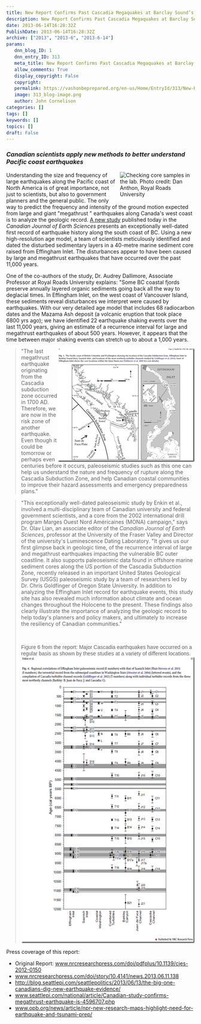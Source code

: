 ```yaml
---
title: New Report Confirms Past Cascadia Megaquakes at Barclay Sound’s Effingham Inlet-- Reinforces Prognosis for Upcoming Megathrust Earthquake
description: New Report Confirms Past Cascadia Megaquakes at Barclay Sound’s Effingham Inlet-- Reinforces Prognosis for Upcoming Megathrust Earthquake
date: 2013-06-14T16:28:32Z
PublishDate: 2013-06-14T16:28:32Z
archive: ["2013", "2013-6", "2013-6-14"]
params:
   dnn_blog_ID: 1
   dnn_entry_ID: 313
   meta_title: New Report Confirms Past Cascadia Megaquakes at Barclay Sound’s Effingham Inlet-- Reinforces Prognosis for Upcoming Megathrust Earthquake
   allow_comments: True
   display_copyright: False
   copyright: 
   permalink: https://vashonbeprepared.org/en-us/Home/EntryId/313/New-Report-Confirms-Past-Cascadia-Megaquakes-at-Barclay-Sound-rsquo-s-Effingham-Inlet-Reinforces-Prognosis-for-Upcoming-Megathrust-Earthquake
   image: 313_blog-image.png
   author: John Cornelison
categories: []
tags: []
keywords: []
topics: []
draft: False
---
```


<h3><em><font size="3">Canadian scientists apply new methods to better understand Pacific coast earthquakes</font></em></h3>  <p><img title="Checking core samples in the lab. Photo credit: Dan Anthon, Royal Roads University" style="float: right; margin: 0px 0px 5px 5px; display: inline" alt="Checking core samples in the lab. Photo credit: Dan Anthon, Royal Roads University" align="right" src="http://www.nrcresearchpress.com/userimages/ContentEditor/1371041001360/CJES-Earthquake_Dallimore.jpg" width="200" />Understanding the size and frequency of large earthquakes along the Pacific coast of North America is of great importance, not just to scientists, but also to government planners and the general public. The only way to predict the frequency and intensity of the ground motion expected from large and giant &quot;megathrust &quot; earthquakes along Canada's west coast is to analyze the geologic record. <a href="http://www.nrcresearchpress.com/doi/abs/10.1139/cjes-2012-0150" target="_blank">A new study</a> published today in the <i>Canadian Journal of Earth Sciences</i> presents an exceptionally well-dated first record of earthquake history along the south coast of BC. Using a new high-resolution age model, a team of scientists meticulously identified and dated the disturbed sedimentary layers in a 40-metre marine sediment core raised from Effingham Inlet. The disturbances appear to have been caused by large and megathrust earthquakes that have occurred over the past 11,000 years. </p>  <p>One of the co-authors of the study, Dr. Audrey Dallimore, Associate Professor at Royal Roads University explains: &quot;Some BC coastal fjords preserve annually layered organic sediments going back all the way to deglacial times. In Effingham Inlet, on the west coast of Vancouver Island, these sediments reveal disturbances we interpret were caused by earthquakes. With our very detailed age model that includes 68 radiocarbon dates and the Mazama Ash deposit (a volcanic eruption that took place 6800 yrs ago); we have identified 22 earthquake shaking events over the last 11,000 years, giving an estimate of a recurrence interval for large and megathrust earthquakes of about 500 years. However, it appears that the time between major shaking events can stretch up to about a 1,000 years.</p>  <blockquote>   <p><a href="/images/dnnBlog/1/313/Windows-Live-Writer-7b5e151ffe1b_7B7F-6-14-2013_at_9.12.29_AM_2.png"><img title="6-14-2013 at 9.12.29 AM" style="border-top: 0px; border-right: 0px; background-image: none; border-bottom: 0px; float: right; padding-top: 0px; padding-left: 0px; border-left: 0px; display: inline; padding-right: 0px" border="0" alt="6-14-2013 at 9.12.29 AM" align="right" src="/images/dnnBlog/1/313/Windows-Live-Writer-7b5e151ffe1b_7B7F-6-14-2013_at_9.12.29_AM_thumb.png" width="367" height="305" /></a>&quot;The last megathrust earthquake originating from the Cascadia subduction zone occurred in 1700 AD. Therefore, we are now in the risk zone of another earthquake. Even though it could be tomorrow or perhaps even centuries before it occurs, paleoseismic studies such as this one can help us understand the nature and frequency of rupture along the Cascadia Subduction Zone, and help Canadian coastal communities to improve their hazard assessments and emergency preparedness plans.&quot;</p> </blockquote>  <blockquote>   <p>&quot;This exceptionally well-dated paleoseismic study by Enkin et al., involved a multi-disciplinary team of Canadian university and federal government scientists, and a core from the 2002 international drill program Marges Ouest Nord Américaines (MONA) campaign,&quot; says Dr. Olav Lian, an associate editor of the <i>Canadian Journal of Earth Sciences</i>, professor at the University of the Fraser Valley and Director of the university's Luminescence Dating Laboratory. &quot;It gives us our first glimpse back in geologic time, of the recurrence interval of large and megathrust earthquakes impacting the vulnerable BC outer coastline. It also supports paleoseismic data found in offshore marine sediment cores along the US portion of the Cascadia Subduction Zone, recently released in an important United States Geological Survey (USGS) paleoseismic study by a team of researchers led by Dr. Chris Goldfinger of Oregon State University. In addition to analyzing the Effingham Inlet record for earthquake events, this study site has also revealed much information about climate and ocean changes throughout the Holocene to the present. These findings also clearly illustrate the importance of analyzing the geologic record to help today's planners and policy makers, and ultimately to increase the resiliency of Canadian communities.&quot;</p>    <p>&#160;</p>    <p><font face="Arial">Figure 6 from the report: Major Cascadia earthquakes have occurred on a regular basis as shown by these studies at a variety of different locations.</font> <img title="Evidence of Past Major Earthquakes" style="border-top: 0px; border-right: 0px; background-image: none; border-bottom: 0px; float: none; padding-top: 0px; padding-left: 0px; margin: 0px auto 5px; border-left: 0px; display: block; padding-right: 0px" border="0" alt="Evidence of Past Major Earthquakes" src="/images/dnnBlog/1/313/Windows-Live-Writer-7b5e151ffe1b_7B7F-Evidence_of_Past_Major_Earthquakes_thumb.png" width="549" height="766" /></p> </blockquote>  <p>Press coverage of this report:</p>  <ul>   <li>Original Report: <a title="http://www.nrcresearchpress.com/doi/pdfplus/10.1139/cjes-2012-0150" href="http://www.nrcresearchpress.com/doi/pdfplus/10.1139/cjes-2012-0150">www.nrcresearchpress.com/doi/pdfplus/10.1139/cjes-2012-0150</a></li>    <li><a title="http://www.nrcresearchpress.com/doi/story/10.4141/news.2013.06.11.138#.Ubs8qqPn93M" href="http://www.nrcresearchpress.com/doi/story/10.4141/news.2013.06.11.138">www.nrcresearchpress.com/doi/story/10.4141/news.2013.06.11.138</a></li>    <li><a title="http://blog.seattlepi.com/seattlepolitics/2013/06/13/the-big-one-canadians-dig-new-earthquake-evidence/" href="http://blog.seattlepi.com/seattlepolitics/2013/06/13/the-big-one-canadians-dig-new-earthquake-evidence/">http://blog.seattlepi.com/seattlepolitics/2013/06/13/the-big-one-canadians-dig-new-earthquake-evidence/</a></li>    <li><a title="http://www.seattlepi.com/national/article/Canadian-study-confirms-megathrust-earthquake-is-4596707.php" href="http://www.seattlepi.com/national/article/Canadian-study-confirms-megathrust-earthquake-is-4596707.php">www.seattlepi.com/national/article/Canadian-study-confirms-megathrust-earthquake-is-4596707.php</a></li>    <li><a title="http://www.opb.org/news/article/npr-new-research-maps-highlight-need-for-earthquake-and-tsunami-prep/" href="http://www.opb.org/news/article/npr-new-research-maps-highlight-need-for-earthquake-and-tsunami-prep/">www.opb.org/news/article/npr-new-research-maps-highlight-need-for-earthquake-and-tsunami-prep/</a></li> </ul>

